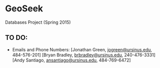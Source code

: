 # GeoSeek
Databases Project (Spring 2015)

## TO DO:
* Emails and Phone Numbers: [Jonathan Green, jogreen@ursinus.edu, 484-576-201]
[Bryan Bradley, brbradley@ursinus.edu, 240-476-3331] [Andy Santiago, ansantiago@ursinus.edu, 484-769-6472]

